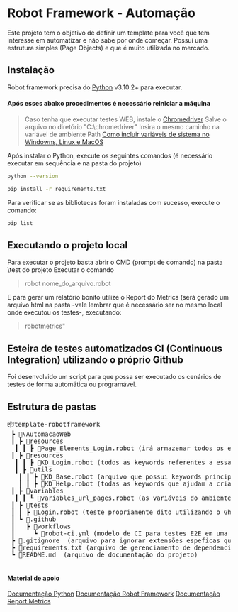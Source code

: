 # Robot Framework - Automação

Este projeto tem o objetivo de definir um template para você que tem interesse em automatizar e não sabe por onde começar. Possui uma estrutura simples (Page Objects) e que é muito utilizada no mercado.

## Instalação

Robot framework precisa do [Python](https://www.python.org/downloads/) v3.10.2+ para executar.

#### Após esses abaixo procedimentos é necessário reiniciar a máquina

>Caso tenha que executar testes WEB, instale o [Chromedriver](https://chromedriver.chromium.org/downloads) 
Salve o arquivo no diretório "C:\chromedriver"
Insira o mesmo caminho na variável de ambiente Path [Como incluir variáveis de sistema no Windowns, Linux e MacOS](https://www.java.com/pt-BR/download/help/path_pt-br.html)


Após instalar o Python, execute os seguintes comandos (é necessário executar em sequência e na pasta do projeto)

```sh
python --version 
```

```sh
pip install -r requirements.txt
```

Para verificar se as bibliotecas foram instaladas com sucesso, execute o comando:
```sh
pip list
```

## Executando o projeto local

Para executar o projeto basta abrir o CMD (prompt de comando) na pasta \test do projeto 
Executar o comando

> robot nome_do_arquivo.robot

E para gerar um relatório bonito utilize o Report do Metrics (será gerado um arquivo html na pasta -vale lembrar que é necessário ser no mesmo local onde executou os testes-, executando:

> robotmetrics"

## Esteira de testes automatizados CI (Continuous Integration) utilizando o próprio Github

Foi desenvolvido um script para que possa ser executado os cenários de testes de forma automática ou programável.

## Estrutura de pastas

<pre>
📦template-robotframework  
 ┣ 📂\AutomacaoWeb
 ┃ ┣ 📂resources  
  ┃ ┃ ┣ 📜Page_Elements_Login.robot (irá armazenar todos os elementos das páginas de login, caso precise de outra página é necessário criar outro arquivo como esse)
 ┃ ┣ 📂resources  
  ┃ ┃ ┣ 📜KD_Login.robot (todos as keywords referentes a essa página de login, caso precise de outra página é necessário criar outro arquivo como esse)
  ┃ ┣ 📂utils
   ┃ ┃ ┣ 📜KD_Base.robot (arquivo que possui keywords principais como: Abrir navegador e Fechar navegador)
   ┃ ┃ ┣ 📜KD_Help.robot (todas as keywords que ajudam a criar casos de teste de maneira mais eficiente e com código limpo)
 ┃ ┣ 📂variables 
  ┃ ┃ ┗ 📜variables_url_pages.robot (as variáveis do ambiente, como a URL)
 ┃ ┣ 📂tests  
 ┃ ┃ ┣ 📜Login.robot (teste propriamente dito utilizando o Gherkin como forma de escrita)
 ┃ ┗ 📂.github  
 ┃   ┣ 📂workflows  
 ┃     ┗ 📜robot-ci.yml (modelo de CI para testes E2E em uma esteira de desenvolvimento)
 ┣ 📜.gitignore  (arquivo para ignorar extensões espeficas que não indicado subir no repositório)
 ┣ 📜requirements.txt (arquivo de gerenciamento de dependencia do robot, tudo o que é necessário para o teste executar)
 ┗ 📜README.md  (arquivo de documentação do projeto)
 </pre>
     
#### Material de apoio

[Documentação Python](https://docs.python.org/3/)
[Documentação Robot Framework](https://robotframework.org/)
[Documentação Report Metrics](https://github.com/adiralashiva8/robotframework-metrics)
